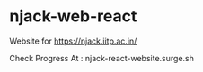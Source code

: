 # njack-web-react
Website for https://njack.iitp.ac.in/

Check Progress At : njack-react-website.surge.sh